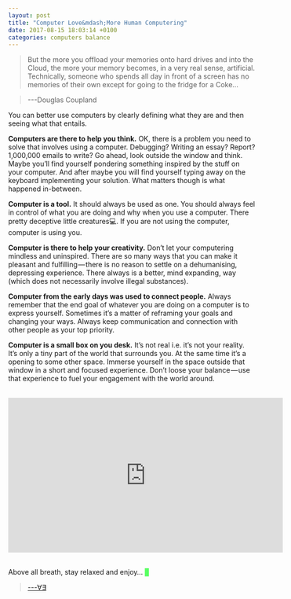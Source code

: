 ```yaml
---
layout: post
title: "Computer Love&mdash;More Human Computering"
date: 2017-08-15 18:03:14 +0100
categories: computers balance
---
```


> But the more you offload your memories onto hard drives and into the Cloud, the more your memory becomes, in a very real sense, artificial. Technically, someone who spends all day in front of a screen has no memories of their own except for going to the fridge for a Coke…

> ---Douglas Coupland

You can better use computers by clearly defining what they are and then seeing what that entails.

**Computers are there to help you think.** OK, there is a problem you need to solve that involves using a computer. Debugging? Writing an essay? Report? 1,000,000 emails to write? Go ahead, look outside the window and think. Maybe you’ll find yourself pondering something inspired by the stuff on your computer. And after maybe you will find yourself typing away on the keyboard implementing your solution. What matters though is what happened in-between.

**Computer is a tool.** It should always be used as one. You should always feel in control of what you are doing and why when you use a computer. There pretty deceptive little creatures💻. If you are not using the computer, computer is using you.

**Computer is there to help your creativity.** Don’t let your computering mindless and uninspired. There are so many ways that you can make it pleasant and fulfilling — there is no reason to settle on a dehumanising, depressing experience. There always is a better, mind expanding, way (which does not necessarily involve illegal substances).

**Computer from the early days was used to connect people.** Always remember that the end goal of whatever you are doing on a computer is to express yourself. Sometimes it’s a matter of reframing your goals and changing your ways. Always keep communication and connection with other people as your top priority.

**Computer is a small box on you desk.** It’s not real i.e. it’s not your reality. It’s only a tiny part of the world that surrounds you. At the same time it’s a opening to some other space. Immerse yourself in the space outside that window in a short and focused experience. Don’t loose your balance — use that experience to fuel your engagement with the world around.

<br>
<center>
<iframe width="560" height="315" src="https://www.youtube.com/embed/ZtWTUt2RZh0" frameborder="0" allowfullscreen></iframe>
</center>
<br>


Above all breath, stay relaxed and enjoy… <span style="color: #59ff62;">▊</span>

> <a href="mailto:prnc@protonmail.com">---&forall;&exist;</a>
